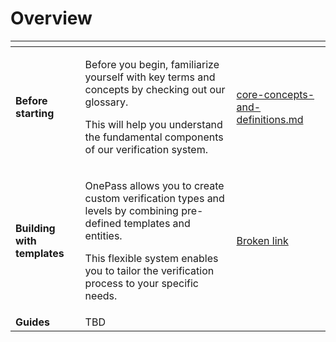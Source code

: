 # Overview



<table data-view="cards"><thead><tr><th></th><th></th><th data-hidden data-card-target data-type="content-ref"></th></tr></thead><tbody><tr><td><strong>Before starting</strong></td><td><p>Before you begin, familiarize yourself with key terms and concepts by checking out our glossary. </p><p></p><p>This will help you understand the fundamental components of our verification system.</p></td><td><a href="core-concepts-and-definitions.md">core-concepts-and-definitions.md</a></td></tr><tr><td><strong>Building with templates</strong></td><td><p>OnePass allows you to create custom verification types and levels by combining pre-defined templates and entities.</p><p></p><p>This flexible system enables you to tailor the verification process to your specific needs.</p></td><td><a href="broken-reference">Broken link</a></td></tr><tr><td><strong>Guides</strong></td><td>TBD</td><td></td></tr></tbody></table>
